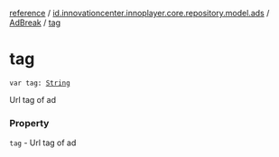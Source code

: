 [reference](../../index.md) / [id.innovationcenter.innoplayer.core.repository.model.ads](../index.md) / [AdBreak](index.md) / [tag](./tag.md)

# tag

`var tag: `[`String`](https://kotlinlang.org/api/latest/jvm/stdlib/kotlin/-string/index.html)

Url tag of ad

### Property

`tag` - Url tag of ad